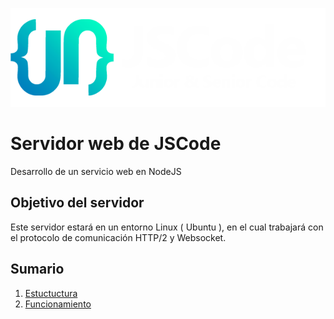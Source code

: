 ![JSCode](/doc/img/logo-horizontal.png)

# Servidor web de JSCode
Desarrollo de un servicio web en NodeJS

## Objetivo del servidor
Este servidor estará en un entorno Linux ( Ubuntu ), 
en el cual trabajará con el protocolo de comunicación HTTP/2 y Websocket. 

## Sumario
1. [Estuctuctura](/doc/estructura.md)
1. [Funcionamiento](/doc/funcionamiento.md)